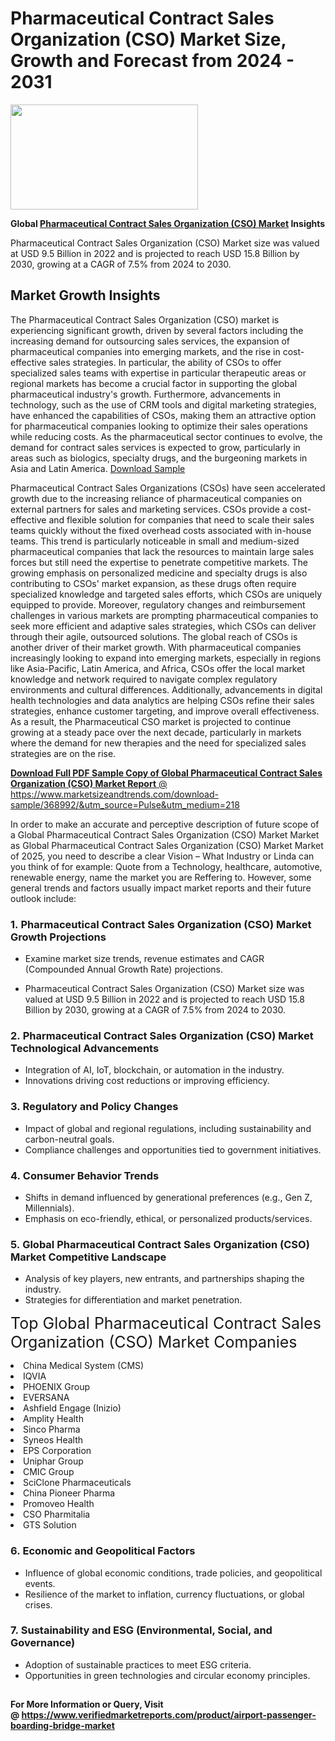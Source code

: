 <H1>Pharmaceutical Contract Sales Organization (CSO) Market Size, Growth and Forecast from 2024 - 2031</H1><img class="aligncenter size-medium wp-image-584254" src="https://thirdeyenews.in/wp-content/uploads/2024/09/Global-Market-Research-300x168.jpeg" alt="" width="300" height="168" /><p><strong>Global&nbsp;<a href="https://www.marketsizeandtrends.com/download-sample/368992/&amp;utm_source=Pulse&amp;utm_medium=218">Pharmaceutical Contract Sales Organization (CSO) Market</a> Insights</strong></p><p>Pharmaceutical Contract Sales Organization (CSO) Market size was valued at USD 9.5 Billion in 2022 and is projected to reach USD 15.8 Billion by 2030, growing at a CAGR of 7.5% from 2024 to 2030.</p><p><h2>Market Growth Insights</h2> <p>The Pharmaceutical Contract Sales Organization (CSO) market is experiencing significant growth, driven by several factors including the increasing demand for outsourcing sales services, the expansion of pharmaceutical companies into emerging markets, and the rise in cost-effective sales strategies. In particular, the ability of CSOs to offer specialized sales teams with expertise in particular therapeutic areas or regional markets has become a crucial factor in supporting the global pharmaceutical industry's growth. Furthermore, advancements in technology, such as the use of CRM tools and digital marketing strategies, have enhanced the capabilities of CSOs, making them an attractive option for pharmaceutical companies looking to optimize their sales operations while reducing costs. As the pharmaceutical sector continues to evolve, the demand for contract sales services is expected to grow, particularly in areas such as biologics, specialty drugs, and the burgeoning markets in Asia and Latin America. <a href="#">Download Sample</a></p> <p>Pharmaceutical Contract Sales Organizations (CSOs) have seen accelerated growth due to the increasing reliance of pharmaceutical companies on external partners for sales and marketing services. CSOs provide a cost-effective and flexible solution for companies that need to scale their sales teams quickly without the fixed overhead costs associated with in-house teams. This trend is particularly noticeable in small and medium-sized pharmaceutical companies that lack the resources to maintain large sales forces but still need the expertise to penetrate competitive markets. The growing emphasis on personalized medicine and specialty drugs is also contributing to CSOs' market expansion, as these drugs often require specialized knowledge and targeted sales efforts, which CSOs are uniquely equipped to provide. Moreover, regulatory changes and reimbursement challenges in various markets are prompting pharmaceutical companies to seek more efficient and adaptive sales strategies, which CSOs can deliver through their agile, outsourced solutions. The global reach of CSOs is another driver of their market growth. With pharmaceutical companies increasingly looking to expand into emerging markets, especially in regions like Asia-Pacific, Latin America, and Africa, CSOs offer the local market knowledge and network required to navigate complex regulatory environments and cultural differences. Additionally, advancements in digital health technologies and data analytics are helping CSOs refine their sales strategies, enhance customer targeting, and improve overall effectiveness. As a result, the Pharmaceutical CSO market is projected to continue growing at a steady pace over the next decade, particularly in markets where the demand for new therapies and the need for specialized sales strategies are on the rise. <a href="#"></p><p><span class=""><strong>Download Full PDF Sample Copy of Global Pharmaceutical Contract Sales Organization (CSO) Market Report</strong> @ <a href="https://www.marketsizeandtrends.com/download-sample/368992/&amp;utm_source=Pulse&amp;utm_medium=218" target="_blank">https://www.marketsizeandtrends.com/download-sample/368992/&amp;utm_source=Pulse&amp;utm_medium=218</a></span></p><p>In order to make an accurate and perceptive description of future scope of a Global&nbsp;Pharmaceutical Contract Sales Organization (CSO) Market Market as Global&nbsp;Pharmaceutical Contract Sales Organization (CSO) Market Market of 2025, you need to describe a clear Vision &ndash; What Industry or Linda can you think of for example: Quote from a Technology, healthcare, automotive, renewable energy, name the market you are Reffering to. However, some general trends and factors usually impact market reports and their future outlook include:</p><h3>1.&nbsp;<strong>Pharmaceutical Contract Sales Organization (CSO) Market Growth Projections</strong></h3><ul><li>Examine market size trends, revenue estimates and CAGR (Compounded Annual Growth Rate) projections.</li><li><p>Pharmaceutical Contract Sales Organization (CSO) Market size was valued at USD 9.5 Billion in 2022 and is projected to reach USD 15.8 Billion by 2030, growing at a CAGR of 7.5% from 2024 to 2030.</p></li></ul><h3>2.&nbsp;<strong>Pharmaceutical Contract Sales Organization (CSO) Market Technological Advancements</strong></h3><ul><li>Integration of AI, IoT, blockchain, or automation in the industry.</li><li>Innovations driving cost reductions or improving efficiency.</li></ul><h3>3.&nbsp;<strong>Regulatory and Policy Changes</strong></h3><ul><li>Impact of global and regional regulations, including sustainability and carbon-neutral goals.</li><li>Compliance challenges and opportunities tied to government initiatives.</li></ul><h3>4.&nbsp;<strong>Consumer Behavior Trends</strong></h3><ul><li>Shifts in demand influenced by generational preferences (e.g., Gen Z, Millennials).</li><li>Emphasis on eco-friendly, ethical, or personalized products/services.</li></ul><h3>5.&nbsp;<strong>Global Pharmaceutical Contract Sales Organization (CSO) Market Competitive Landscape</strong></h3><ul><li>Analysis of key players, new entrants, and partnerships shaping the industry.</li><li>Strategies for differentiation and market penetration.</li></ul><p data-pm-slice="1 1 []"><span style="color: inherit; font-family: inherit; font-size: 25px;">Top Global Pharmaceutical Contract Sales Organization (CSO) Market Companies</span></p><div class="" data-test-id=""><p><li>China Medical System (CMS)</li><li> IQVIA</li><li> PHOENIX Group</li><li> EVERSANA</li><li> Ashfield Engage (Inizio)</li><li> Amplity Health</li><li> Sinco Pharma</li><li> Syneos Health</li><li> EPS Corporation</li><li> Uniphar Group</li><li> CMIC Group</li><li> SciClone Pharmaceuticals</li><li> China Pioneer Pharma</li><li> Promoveo Health</li><li> CSO Pharmitalia</li><li> GTS Solution</li></p></div><h3>6.&nbsp;<strong>Economic and Geopolitical Factors</strong></h3><ul><li>Influence of global economic conditions, trade policies, and geopolitical events.</li><li>Resilience of the market to inflation, currency fluctuations, or global crises.</li></ul><h3>7.&nbsp;<strong>Sustainability and ESG (Environmental, Social, and Governance)</strong></h3><ul><li>Adoption of sustainable practices to meet ESG criteria.</li><li>Opportunities in green technologies and circular economy principles.</li></ul><h2><strong style="font-size: 14px;">For More Information or Query, Visit @&nbsp;</strong><a style="background-color: #ffffff; font-size: 14px;" href="https://www.marketsizeandtrends.com/report/pharmaceutical-contract-sales-organization-cso-market/" target="_blank">https://www.verifiedmarketreports.com/product/airport-passenger-boarding-bridge-market</a></h2>
